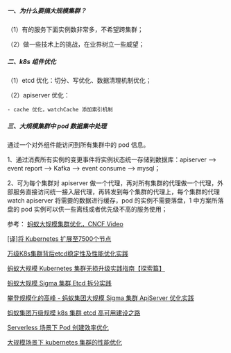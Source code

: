 ##### 一、为什么要搞大规模集群？

（1）有的服务下面实例数非常多，不希望跨集群；

（2）做一些技术上的挑战，在业界树立一些威望；

##### 二、k8s 组件优化

（1）etcd 优化：切分、写优化、数据清理机制优化；

（2）apiserver 优化：

	- cache 优化，watchCache 添加索引机制



##### 三、大规模集群中 pod 数据集中处理

通过一个对外组件能访问到所有集群中的 pod 信息。

1、通过消费所有实例的变更事件将实例状态统一存储到数据库：apiserver --> event report --> Kafka --> event consume --> mysql；

2、可为每个集群对 apiserver 做一个代理，再对所有集群的代理做一个代理，外部服务直接访问统一接入层代理，再转发到每个集群的代理上，每个集群的代理 watch apiserver 将需要的数据进行缓存，pod 的实例不需要落盘，1 中方案所落盘的 pod 实例可以供一些离线或者优先级不高的服务使用；



参考：
[蚂蚁大规模集群优化，CNCF Video](https://www.youtube.com/watch?v=pG2Sa9Nv59s&list=PLj6h78yzYM2PjmJ9A98QCXnMsmONhU--t&index=103)

[[译]将 Kubernetes 扩展至7500个节点](https://mp.weixin.qq.com/s/X7nYYSNS-wYUHYRNTRDSEA)

[万级K8s集群背后etcd稳定性及性能优化实践](https://mp.weixin.qq.com/s/n78Js9zZrd_RNY2viNEt-w)

[蚂蚁大规模 Kubernetes 集群无损升级实践指南【探索篇】](https://mp.weixin.qq.com/s/STrUWc0koSK_4vqeZllrag) 

[蚂蚁大规模 Sigma 集群 Etcd 拆分实践](https://mp.weixin.qq.com/s/RP8t1QQIHpNFzw9LEFigvw)

[攀登规模化的高峰 - 蚂蚁集团大规模 Sigma 集群 ApiServer 优化实践](https://mp.weixin.qq.com/s/qvXr7300EX7HrB4KlspPGQ)

[蚂蚁集团万级规模 k8s 集群 etcd 高可用建设之路](https://mp.weixin.qq.com/s/SQcY888CGB590Q9Bekhkuw)

[Serverless 场景下 Pod 创建效率优化](https://mp.weixin.qq.com/s/0OLdyVwg4Nsw0Xvvg8if5w)

[大规模场景下 kubernetes 集群的性能优化](https://blog.tianfeiyu.com/2019/10/12/k8s_improvements/)
